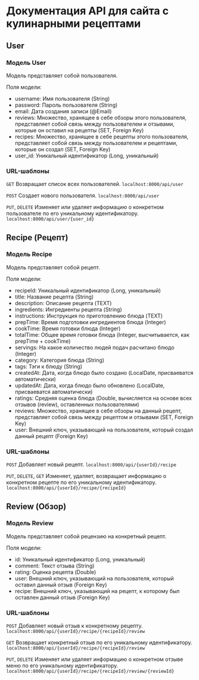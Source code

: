 # Документация API для сайта с кулинарными рецептами
## User 
### Модель User
Модель представляет собой пользователя.

Поля модели:
* username: Имя пользователя (String)
* password: Пароль пользователя (String)
* email: Дата создания записи (@Email)
* reviews: Множество, хранящее в себе обзоры этого пользователя, представляет собой связь между пользователем и отзывами, которые он оставил на рецепты (SET, Foreign Key)
* recipes: Множество, хранящее в себе рецепты этого пользователя, представляет собой связь между пользователем и рецептами, которые он создал (SET, Foreign Key)
* user_id: Уникальный идентификатор (Long, уникальный)
  
### URL-шаблоны 
`GET` Возвращает список всех пользователей.
`localhost:8000/api/user`

`POST` Создает нового пользователя.
`localhost:8000/api/user`

`PUT`, `DELETE` Изменяет или удаляет информацию о конкретном пользователе по его уникальному идентификатору.
`localhost:8000/api/user/{user_id}`

## Recipe (Рецепт)
### Модель Recipe
Модель представляет собой рецепт.

Поля модели:
* recipeId: Уникальный идентификатор (Long, уникальный)
* title: Название рецепта (String)
* description: Описание рецепта (TEXT)
* ingredients: Ингредиенты рецепта (String)
* instructions: Инструкция по приготовлению блюда (TEXT)
* prepTime: Время подготовки ингредиентов блюда (Integer)
* cookTime: Время готовки блюда (Integer)
* totalTime: Общее время готовки блюда (Integer, высчитывается, как prepTime + cookTime)
* servings: На какое количество людей подач расчитано блюдо (Integer)
* category: Категория блюда (String)
* tags: Тэги к блюду (String)
* createdAt: Дата, когда блюдо было создано (LocalDate, присваеватся автоматически)
* updatedAt: Дата, когда блюдо было обновлено (LocalDate, присваеватся автоматически)
* ratings: Средняя оценка блюда (Double, вычисляется на основе всех отзывов (review), оставленных пользователями)
* reviews: Множество, хранящее в себе обзоры на данный рецепт, представляет собой связь между рецептом и отзывами (SET, Foreign Key)
* user: Внешний ключ, указывающий на пользователя, который создал данный рецепт (Foreign Key)
  
### URL-шаблоны
`POST` Добавляет новый рецепт.
`localhost:8000/api/{userId}/recipe`

`PUT`, `DELETE`, `GET` Изменяет, удаляет, возвращает информацию о конкретном рецепте по его уникальному идентификатору.
`localhost:8000/api/{userId}/recipe/{recipeId}`

## Review (Обзор)
### Модель Review
Модель представляет собой рецензию на конкретный рецепт.

Поля модели:
* id: Уникальный идентификатор (Long, уникальный)
* comment: Текст отзыва (String)
* rating: Оценка рецепта (Double)
* user: Внешний ключ, указывающий на пользователя, который оставил данный отзыв (Foreign Key)
* recipe: Внешний ключ, указывающий на рецепт, к которому был оставлен данный отзыв (Foreign Key)
  
### URL-шаблоны
`POST` Добавляет новый отзыв к конкретному рецепту.
`localhost:8000/api/{userId}/recipe/{recipeId}/review`

`GET` Возвращает конкретный отзыв по его уникальному идентификатору.
`localhost:8000/api/{userId}/recipe/{recipeId}/review`

`PUT`, `DELETE` Изменяет или удаляет информацию о конкретном отзыве меню по его уникальному идентификатору.
`localhost:8000/api/{userId}/recipe/{recipeId}/review/{reviewId}`
